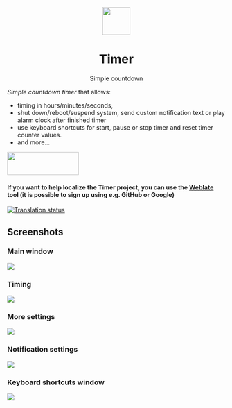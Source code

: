 <div align="center">
  <img src="https://raw.githubusercontent.com/vikdevelop/timer/main/flatpak/appicon/com.github.vikdevelop.timer.png" width="64">
  <h1 align="center">Timer</h1>
  <p align="center">Simple countdown</p>
</div>
  
*Simple countdown timer* that allows:

- timing in hours/minutes/seconds,
- shut down/reboot/suspend system, send custom notification text or play alarm clock after finished timer
- use keyboard shortcuts for start, pause or stop timer and reset timer counter values.
- and more...

<a href="https://flathub.org/apps/details/com.github.vikdevelop.timer"><img src="https://beta.flathub.org/assets/badges/flathub-badge-en.png" width=165 height=53></a>
<h4>If you want to help localize the Timer project, you can use the <a href="https://hosted.weblate.org/projects/vikdevelop/timer/">Weblate</a> tool (it is possible to sign up using e.g. GitHub or Google) </h4>

<a href="https://hosted.weblate.org/projects/vikdevelop/timer">
<img src="https://hosted.weblate.org/widgets/vikdevelop/-/timer/287x66-grey.png" alt="Translation status" />
</a>

<h2>Screenshots</h2>
<h3>Main window</h3>   
<img src=https://raw.githubusercontent.com/vikdevelop/timer/main/img/timer-gtk4_2-9_1.png>
<h3>Timing</h3>
<img src=https://raw.githubusercontent.com/vikdevelop/timer/main/img/timer-gtk4_2-9_2.png>
<h3>More settings</h3>
<img src=https://raw.githubusercontent.com/vikdevelop/timer/main/img/timer-gtk4_2-9_3.png>
<h3>Notification settings</h3>
<img src=https://raw.githubusercontent.com/vikdevelop/timer/main/img/timer-gtk4_2-9_4.png>
<h3>Keyboard shortcuts window</h3>
<img src=https://raw.githubusercontent.com/vikdevelop/timer/main/img/timer-gtk4_2-9_5.png>
